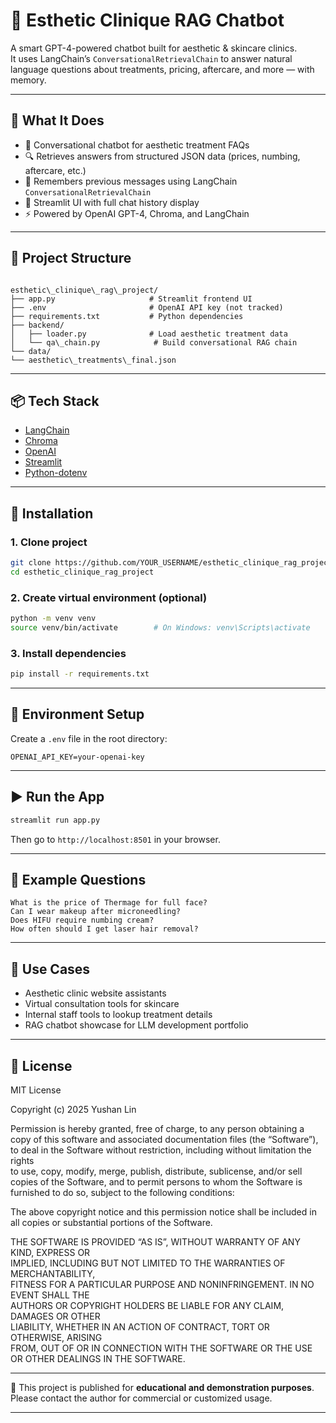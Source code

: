 # 💉 Esthetic Clinique RAG Chatbot

A smart GPT-4-powered chatbot built for aesthetic & skincare clinics.  
It uses LangChain’s `ConversationalRetrievalChain` to answer natural language questions about treatments, pricing, aftercare, and more — with memory.

---

## 🚀 What It Does

- 🤖 Conversational chatbot for aesthetic treatment FAQs
- 🔍 Retrieves answers from structured JSON data (prices, numbing, aftercare, etc.)
- 🧠 Remembers previous messages using LangChain `ConversationalRetrievalChain`
- 🧴 Streamlit UI with full chat history display
- ⚡ Powered by OpenAI GPT-4, Chroma, and LangChain

---

## 📂 Project Structure

```

esthetic\_clinique\_rag\_project/
├── app.py                     # Streamlit frontend UI
├── .env                       # OpenAI API key (not tracked)
├── requirements.txt           # Python dependencies
├── backend/
│   ├── loader.py              # Load aesthetic treatment data
│   └── qa\_chain.py            # Build conversational RAG chain
└── data/
└── aesthetic\_treatments\_final.json

````

---

## 📦 Tech Stack

- [LangChain](https://github.com/langchain-ai/langchain)
- [Chroma](https://www.trychroma.com/)
- [OpenAI](https://platform.openai.com/)
- [Streamlit](https://streamlit.io/)
- [Python-dotenv](https://github.com/theskumar/python-dotenv)

---

## 🔧 Installation

### 1. Clone project

```bash
git clone https://github.com/YOUR_USERNAME/esthetic_clinique_rag_project
cd esthetic_clinique_rag_project
````

### 2. Create virtual environment (optional)

```bash
python -m venv venv
source venv/bin/activate        # On Windows: venv\Scripts\activate
```

### 3. Install dependencies

```bash
pip install -r requirements.txt
```

---

## 🔐 Environment Setup

Create a `.env` file in the root directory:

```env
OPENAI_API_KEY=your-openai-key
```

---

## ▶️ Run the App

```bash
streamlit run app.py
```

Then go to `http://localhost:8501` in your browser.

---

## 💬 Example Questions

```text
What is the price of Thermage for full face?
Can I wear makeup after microneedling?
Does HIFU require numbing cream?
How often should I get laser hair removal?
```

---


## 📘 Use Cases

* Aesthetic clinic website assistants
* Virtual consultation tools for skincare
* Internal staff tools to lookup treatment details
* RAG chatbot showcase for LLM development portfolio

---

## 📄 License

MIT License

Copyright (c) 2025 Yushan Lin

Permission is hereby granted, free of charge, to any person obtaining a copy
of this software and associated documentation files (the “Software”), to deal
in the Software without restriction, including without limitation the rights  
to use, copy, modify, merge, publish, distribute, sublicense, and/or sell    
copies of the Software, and to permit persons to whom the Software is        
furnished to do so, subject to the following conditions:

The above copyright notice and this permission notice shall be included in    
all copies or substantial portions of the Software.

THE SOFTWARE IS PROVIDED “AS IS”, WITHOUT WARRANTY OF ANY KIND, EXPRESS OR   
IMPLIED, INCLUDING BUT NOT LIMITED TO THE WARRANTIES OF MERCHANTABILITY,    
FITNESS FOR A PARTICULAR PURPOSE AND NONINFRINGEMENT. IN NO EVENT SHALL THE  
AUTHORS OR COPYRIGHT HOLDERS BE LIABLE FOR ANY CLAIM, DAMAGES OR OTHER      
LIABILITY, WHETHER IN AN ACTION OF CONTRACT, TORT OR OTHERWISE, ARISING      
FROM, OUT OF OR IN CONNECTION WITH THE SOFTWARE OR THE USE OR OTHER DEALINGS 
IN THE SOFTWARE.

---

🧠 This project is published for **educational and demonstration purposes**.  
Please contact the author for commercial or customized usage.


---



